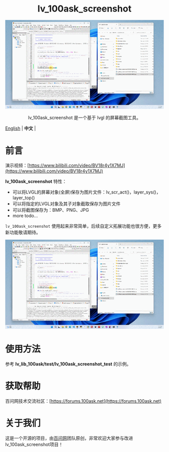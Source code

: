 



<h1 align="center"> lv_100ask_screenshot</h1>

<p align="center">
<img src="lv_100ask_screenshot_demo.gif">
</p>
<p align="center">
lv_100ask_screenshot 是一个基于 lvgl 的屏幕截图工具。
</p>


[English](README.md) | **中文** |


# 前言

演示视频：[https://www.bilibili.com/video/BV18r4y1X7MJ](https://www.bilibili.com/video/BV18r4y1X7MJ)

**lv_100ask_screenshot** 特性：

- 可以将LVGL的屏幕对象(全屏)保存为图片文件：lv_scr_act()，layer_sys()，layer_top()
- 可以将指定的LVGL对象及其子对象截取保存为图片文件
- 可以将截图保存为：BMP、PNG、JPG
- more todo...

`lv_100ask_screenshot` 使用起来非常简单，后续自定义拓展功能也很方便，更多新功能敬请期待。

![](./lv_100ask_screenshot_demo.gif)


# 使用方法

参考 **lv_lib_100ask/test/lv_100ask_screenshot_test** 的示例。


# 获取帮助

百问网技术交流社区：[https://forums.100ask.net](https://forums.100ask.net)

# 关于我们

这是一个开源的项目，由[百问网](https://www.100ask.net)团队原创，非常欢迎大家参与改进lv_100ask_screenshot项目！
